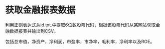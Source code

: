 # 获取金融报表数据
利用正则表达式从id.txt.中提取6位数股票代码，根据该股票代码从某网站获取金融数据报表并输出到CSV。

包括总市值，净资产，净利润，市盈率，市净率，毛利率，净利率以及ROE。
